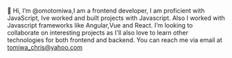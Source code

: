  👋 Hi, I’m @omotomiwa,I am a frontend developer,
I am proficient with JavaScript, Ive worked and built 
projects with Javascript. Also I worked with Javascript frameworks 
like Angular,Vue and React. 
I’m looking to collaborate on interesting projects as I'll 
also love to learn other technologies for both frontend and backend. 
You can reach me via email at tomiwa_chris@yahoo.com


